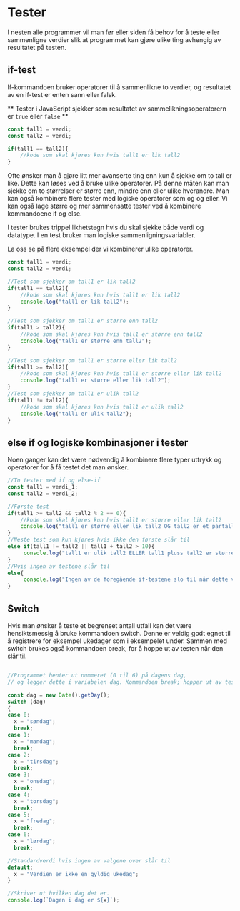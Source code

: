 # Tester

I nesten alle programmer vil man før eller siden få behov for å teste eller sammenligne verdier slik at programmet kan gjøre ulike ting avhengig av resultatet på testen.

## if-test

If-kommandoen bruker operatorer til å sammenlikne to verdier, og resultatet av en if-test er enten sann eller falsk.

** Tester i JavaScript sjekker som resultatet av sammelikningsoperatorern er `true` eller `false` **

``` javascript
const tall1 = verdi;
const tall2 = verdi;

if(tall1 == tall2){
    //kode som skal kjøres kun hvis tall1 er lik tall2
}
```

Ofte ønsker man å gjøre litt mer avanserte ting enn kun å sjekke om to tall er like. Dette kan løses ved å bruke ulike operatorer. På denne måten kan man sjekke om to størrelser er større enn, mindre enn eller ulike hverandre. Man kan også kombinere flere tester med logiske operatorer som og og eller. Vi kan også lage større og mer sammensatte tester ved å kombinere kommandoene if og else.

I tester brukes trippel likhetstegn hvis du skal sjekke både verdi og datatype. I en test bruker man logiske sammenligningsvariabler.

La oss se på flere eksempel der vi kombinerer ulike operatorer.

``` javascript
const tall1 = verdi;
const tall2 = verdi;

//Test som sjekker om tall1 er lik tall2
if(tall1 == tall2){
    //kode som skal kjøres kun hvis tall1 er lik tall2
    console.log("tall1 er lik tall2");
}

//Test som sjekker om tall1 er større enn tall2
if(tall1 > tall2){
    //kode som skal kjøres kun hvis tall1 er større enn tall2
    console.log("tall1 er større enn tall2");
}

//Test som sjekker om tall1 er større eller lik tall2
if(tall1 >= tall2){
    //kode som skal kjøres kun hvis tall1 er større eller lik tall2
    console.log("tall1 er større eller lik tall2");
}
//Test som sjekker om tall1 er ulik tall2
if(tall1 != tall2){
    //kode som skal kjøres kun hvis tall1 er ulik tall2
    console.log("tall1 er ulik tall2");
}
```

## else if og logiske kombinasjoner i tester

Noen ganger kan det være nødvendig å kombinere flere typer uttrykk og operatorer for å få testet det man ønsker.

``` javascript
//To tester med if og else-if
const tall1 = verdi_1;
const tall2 = verdi_2;

//Første test
if(tall1 >= tall2 && tall2 % 2 == 0){
    //kode som skal kjøres kun hvis tall1 er større eller lik tall2
    console.log("tall1 er større eller lik tall2 OG tall2 er et partall");
}
//Neste test som kun kjøres hvis ikke den første slår til
else if(tall1 != tall2 || tall1 + tall2 > 10){
     console.log("tall1 er ulik tall2 ELLER tall1 pluss tall2 er større enn 10");
}
//Hvis ingen av testene slår til
else{
     console.log("Ingen av de foregående if-testene slo til når dette vises");
}
```

## Switch

Hvis man ønsker å teste et begrenset antall utfall kan det være hensiktsmessig å bruke kommandoen switch. Denne er veldig godt egnet til å registrere for eksempel ukedager som i eksempelet under. Sammen med switch brukes også kommandoen break, for å hoppe ut av testen når den slår til.

``` javascript

//Programmet henter ut nummeret (0 til 6) på dagens dag,
// og legger dette i variabelen dag. Kommandoen break; hopper ut av testen.

const dag = new Date().getDay();
switch (dag)
{
case 0:
  x = "søndag";
  break;
case 1:
  x = "mandag";
  break;
case 2:
  x = "tirsdag";
  break;
case 3:
  x = "onsdag";
  break;
case 4:
  x = "torsdag";
  break;
case 5:
  x = "fredag";
  break;
case 6:
  x = "lørdag";
  break;

//Standardverdi hvis ingen av valgene over slår til
default:
  x = "Verdien er ikke en gyldig ukedag";
}

//Skriver ut hvilken dag det er.
console.log(`Dagen i dag er ${x}`);
```
